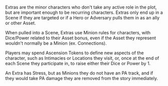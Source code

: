 Extras are the minor characters who don't take any active role in the plot, but are important enough to be recurring characters. Extras only end up in a Scene if they are targeted or if a Hero or Adversary pulls them in as an ally or other Asset.

When pulled into a Scene, Extras use Minion rules for characters, with Dice/Power related to their Asset bonus, even if the Asset they represent wouldn't normally be a Minion (ex. Connections).

Players may spend Ascension Tokens to define new aspects of the character, such as Intimacies or Locations they visit, or, once at the end of each Scene they participate in, to raise either their Dice or Power by 1.

An Extra has Stress, but as Minions they do not have an PA track, and if they would take PA damage they are removed from the story immediately.